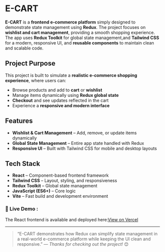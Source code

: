 # E-CART

**E-CART** is a **frontend e-commerce platform** simply designed to demonstrate state management using **Redux**. The project focuses on **wishlist and cart management**, providing a smooth shopping experience. The app uses **Redux Toolkit** for global state management,and **Tailwind CSS** for a modern, responsive UI, and **reusable components** to maintain clean and scalable code.  


## Project Purpose

This project is built to simulate a **realistic e-commerce shopping experience**, where users can:  
- Browse products and add to **cart** or **wishlist**  
- Manage items dynamically using **Redux global state**  
- **Checkout** and see updates reflected in the cart  
- Experience a **responsive and modern interface**  


## Features

- **Wishlist & Cart Management** – Add, remove, or update items dynamically  
- **Global State Management** – Entire app state handled with Redux    
- **Responsive UI** – Built with Tailwind CSS for mobile and desktop layouts  

## Tech Stack

- **React** – Component-based frontend framework  
- **Tailwind CSS** – Layout, styling, and responsiveness  
- **Redux Toolkit** – Global state management  
- **JavaScript (ES6+)** – Core logic  
- **Vite** – Fast build and development environment  

### 🔗 Live Demo :
The React frontend is available and deployed here:[View on Vercel](https://e-cart-nine-neon.vercel.app/)

---

> “E-CART demonstrates how Redux can simplify state management in a real-world e-commerce platform while keeping the UI clean and responsive.” — *Thanks for checking out the project!* 😊
